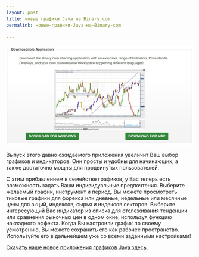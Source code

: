 ```yaml
---
layout: post
title: новые графики Java на Binary.com 
permalink: новые-графики-Java-на-Binary-com

---
```


[![](/post_images/3288101.jpg)](https://www.binary.com/c/chart_application.cgi?l=RU&utm_medium=social&source=blog&utm_content=newsletter)

Выпуск этого давно ожидаемого приложения увеличит Ваш выбор графиков и индикаторов. Они просты и удобны для начинающих, а также достаточно мощны для продвинутых пользователей.

С этим прибавлением в семействе графиков, у Вас теперь есть возможность задать Ваши индивидуальные предпочтения. Выберите желаемый график, инструмент и период. Вы можете просмотреть тиковые графики для форекса или дневные, недельные или месячные цены для акций, индексов, сырья и индексов секторов. Выберите интересующий Вас индикатор из списка для отслеживания тенденции или сравнения рыночных цен в одном окне, используя функцию накладного эффекта. Когда Вы настроили график по своему усмотрению, Вы можете сохранить его как рабочее пространство. Используйте его в дальнейшем уже со всеми заданными настройками!

[Скачать наше новое приложения графиков Java здесь](https://www.binary.com/c/chart_application.cgi?l=RU&utm_medium=social&source=blog&utm_content=newsletter).
